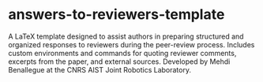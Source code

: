 # answers-to-reviewers-template
A LaTeX template designed to assist authors in preparing structured and organized responses to reviewers during the peer-review process. Includes custom environments and commands for quoting reviewer comments, excerpts from the paper, and external sources. Developed by Mehdi Benallegue at the CNRS AIST Joint Robotics Laboratory.
